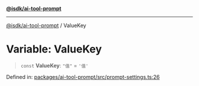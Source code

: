 [**@isdk/ai-tool-prompt**](../README.md)

***

[@isdk/ai-tool-prompt](../globals.md) / ValueKey

# Variable: ValueKey

> `const` **ValueKey**: `"值"` = `'值'`

Defined in: [packages/ai-tool-prompt/src/prompt-settings.ts:26](https://github.com/isdk/ai-tool-prompt.js/blob/05afa5dec5217dc3ff89bf08e601fc3699c3ca59/src/prompt-settings.ts#L26)
